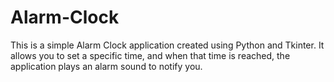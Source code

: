 # Alarm-Clock
This is a simple Alarm Clock application created using Python and Tkinter. It allows you to set a specific time, and when that time is reached, the application plays an alarm sound to notify you.
